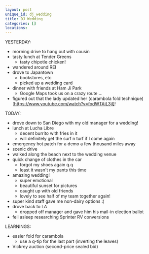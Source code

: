 ```yaml
---
layout: post
unique_id: dj_wedding
title: DJ Wedding
categories: []
locations: 
---
```


YESTERDAY:
* morning drive to hang out with cousin
* tasty lunch at Tender Greens
  * tasty chipotle chicken!
* wandered around REI
* drove to Japantown
  * bookstores, etc
  * picked up a wedding card
* dinner with friends at Ham Ji Park
  * Google Maps took us on a crazy route ...
* figured out that the lady updated her (carambola fold technique)[https://www.youtube.com/watch?v=fodWTAiL3jI]!

TODAY:
* drove down to San Diego with my old manager for a wedding!
* lunch at Lucha Libre
  * decent burrito with fries in it
  * will definitely get the surf n turf if I come again
* emergency hot patch for a demo a few thousand miles away
* scenic drive
* walked along the beach next to the wedding venue
* quick change of clothes in the car
  * forgot my shoes again q.q
  * least it wasn't my pants this time
* amazing wedding!
  * super emotional
  * beautiful sunset for pictures
  * caught up with old friends
  * lovely to see half of my team together again!
* super kind staff gave me non-dairy options :)
* drove back to LA
  * dropped off manager and gave him his mail-in election ballot
* fell asleep researching Sprinter RV conversions

LEARNINGS:
* easier fold for carambola
  * use a q-tip for the last part (inverting the leaves)
* Vickrey auction (second-price sealed bid)
